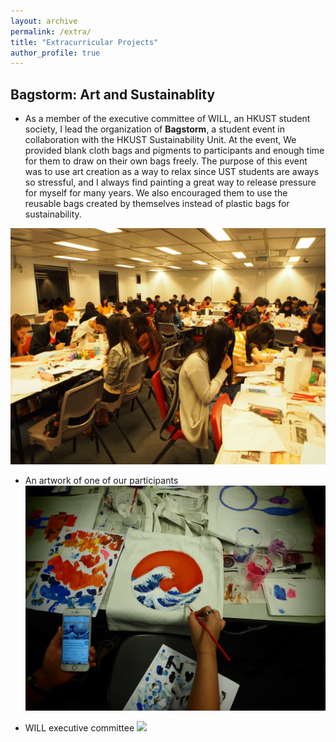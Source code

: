 ```yaml
---
layout: archive
permalink: /extra/
title: "Extracurricular Projects"
author_profile: true
---
```


## Bagstorm: Art and Sustainablity

* As a member of the executive committee of WILL, an HKUST student society, I lead the organization of **Bagstorm**, a student event in collaboration with the HKUST Sustainability Unit. At the event, We provided blank cloth bags and pigments to participants and enough time for them to draw on their own bags freely. The purpose of this event was to use art creation as a way to relax since UST students are aways so stressful, and I always find painting a great way to release pressure for myself for many years. We also encouraged them to use the reusable bags created by themselves instead of plastic bags for sustainability.

![](/images/bagstorm1.jpg)

* An artwork of one of our participants
![](/images/bagstorm_parti.jpg)

* WILL executive committee
![](/images/wiil_exco.jpg)